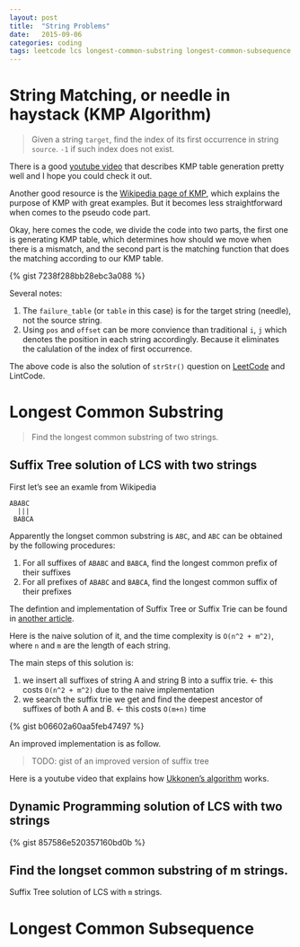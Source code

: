 ```yaml
---
layout: post
title:  "String Problems"
date:   2015-09-06
categories: coding
tags: leetcode lcs longest-common-substring longest-common-subsequence
---
```

# String Matching, or needle in haystack (KMP Algorithm)

> Given a string `target`, find the index of its first occurrence in string `source`. `-1` if such index does not exist.

There is a good [youtube video](https://www.youtube.com/watch?v=1k2KDhcO_uo) that describes KMP table generation pretty well and I hope you could check it out.

Another good resource is the [Wikipedia page of KMP](https://en.wikipedia.org/wiki/Knuth%E2%80%93Morris%E2%80%93Pratt_algorithm), which explains the purpose of KMP with great examples. But it becomes less straightforward when comes to the pseudo code part.

Okay, here comes the code, we divide the code into two parts, the first one is generating KMP table, which determines how should we move when there is a mismatch, and the second part is the matching function that does the matching according to our KMP table.

{% gist 7238f288bb28ebc3a088 %}

Several notes:

1. The `failure_table` (or `table` in this case) is for the target string (needle), not the source string.
2. Using `pos` and `offset` can be more convience than traditional `i`, `j` which denotes the position in each string accordingly. Because it eliminates the calulation of the index of first occurrence.

The above code is also the solution of `strStr()` question on [LeetCode](https://leetcode.com/problems/implement-strstr/description/) and LintCode.

# Longest Common Substring

> Find the longest common substring of two strings.

## Suffix Tree solution of LCS with two strings

First let’s see an examle from Wikipedia

```
ABABC
  |||
 BABCA
```

Apparently the longset common substring is `ABC`, and `ABC` can be obtained by the following procedures:

1. For all suffixes of `ABABC` and `BABCA`, find the longest common prefix of their suffixes
2. For all prefixes of `ABABC` and `BABCA`, find the longest common suffix of their prefixes

The defintion and implementation of Suffix Tree or Suffix Trie can be found in [another article](trie-prefix-suffix-tree).

Here is the naive solution of it, and the time complexity is `O(n^2 + m^2)`, where `n` and `m` are the length of each string.

The main steps of this solution is:

1. we insert all suffixes of string A and string B into a suffix trie. <- this costs `O(n^2 + m^2)` due to the naive implementation
2. we search the suffix trie we get and find the deepest ancestor of suffixes of both A and B. <- this costs `O(m+n)` time

{% gist b06602a60aa5feb47497 %}

An improved implementation is as follow. 

> TODO: gist of an improved version of suffix tree

Here is a youtube video that explains how [Ukkonen’s algorithm](https://www.youtube.com/watch?v=aPRqocoBsFQ) works.

## Dynamic Programming solution of LCS with two strings

{% gist 857586e520357160bd0b %}

## Find the longset common substring of m strings.

Suffix Tree solution of LCS with `m` strings.

# Longest Common Subsequence

